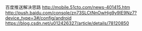 百度推送解决思路
					    http://mobile.51cto.com/news-401415.htm
						http://push.baidu.com/console/zn73SLCtNnOwHig9y9IE9Nz7?device_type=3#/config/android
						https://blog.csdn.net/u012426327/article/details/78120850